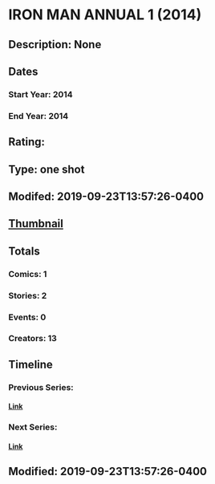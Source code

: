 # IRON MAN ANNUAL 1 (2014)
## Description: None
## Dates
### Start Year: 2014
### End Year: 2014
## Rating: 
## Type: one shot
## Modifed: 2019-09-23T13:57:26-0400
## [Thumbnail](http://i.annihil.us/u/prod/marvel/i/mg/b/40/image_not_available.jpg)
## Totals
### Comics: 1
### Stories: 2
### Events: 0
### Creators: 13
## Timeline
### Previous Series: 
#### [Link]()
### Next Series: 
#### [Link]()
## Modified: 2019-09-23T13:57:26-0400